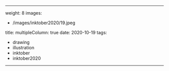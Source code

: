 
---
weight: 8
images:
- /images/inktober2020/19.jpeg

title:
multipleColumn: true
date: 2020-10-19
tags:
- drawing
- illustration
- inktober
- inktober2020
---

